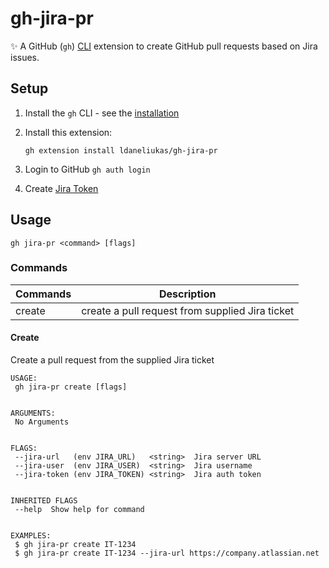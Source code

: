 # gh-jira-pr

✨ A GitHub (`gh`) [CLI](https://cli.github.com/) extension to create GitHub pull requests based on Jira issues.

## Setup

1. Install the `gh` CLI - see the [installation](https://github.com/cli/cli#installation)
2. Install this extension:

    ```shell
    gh extension install ldaneliukas/gh-jira-pr
    ```

3. Login to GitHub `gh auth login`
4. Create [Jira Token](https://id.atlassian.com/manage-profile/security/api-tokens)

## Usage

```shell
gh jira-pr <command> [flags]
```

### Commands

Commands  | Description
--------- | -------------
create    | create a pull request from supplied Jira ticket

#### Create

Create a pull request from the supplied Jira ticket

```shell
USAGE:
 gh jira-pr create [flags]


ARGUMENTS:
 No Arguments


FLAGS:
 --jira-url   (env JIRA_URL)   <string>  Jira server URL
 --jira-user  (env JIRA_USER)  <string>  Jira username 
 --jira-token (env JIRA_TOKEN) <string>  Jira auth token


INHERITED FLAGS
 --help  Show help for command


EXAMPLES:
 $ gh jira-pr create IT-1234
 $ gh jira-pr create IT-1234 --jira-url https://company.atlassian.net
```
